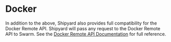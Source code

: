 # Docker
In addition to the above, Shipyard also provides full compatibility for the Docker Remote API.  Shipyard will pass any request to the Docker Remote API to Swarm.  See the [Docker Remote API Documentation](https://docs.docker.com/reference/api/docker_remote_api/#docker-remote-api) for full reference.

